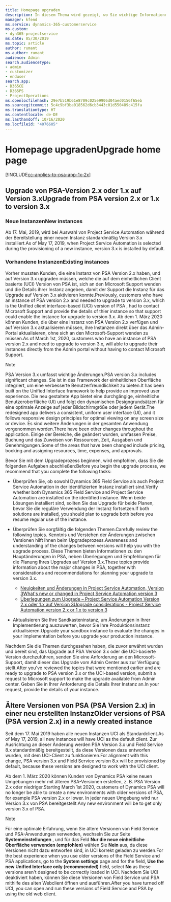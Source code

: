 ```yaml
---
title: Homepage upgraden
description: In diesem Thema wird gezeigt, wo Sie wichtige Informationen über die neuen und geänderten Funktionen in Dynamics 365 Project Service Automation finden sowie den Prozess für das Upgraden auf die neueste Version.
manager: kfend
ms.service: dynamics-365-customerservice
ms.custom:
- dyn365-projectservice
ms.date: 05/30/2019
ms.topic: article
author: rumant
ms.author: rumant
audience: Admin
search.audienceType:
- admin
- customizer
- enduser
search.app:
- D365CE
- D365PS
- ProjectOperations
ms.openlocfilehash: 29e7b519b61e8709c025e9906d04aed0156f65eb
ms.sourcegitcommit: 5c4c9bf3ba018562d6cb3443c01d550489c415fa
ms.translationtype: HT
ms.contentlocale: de-DE
ms.lasthandoff: 10/16/2020
ms.locfileid: "4076605"
---
```

# <a name="upgrade-home-page"></a><span data-ttu-id="502b4-103">Homepage upgraden</span><span class="sxs-lookup"><span data-stu-id="502b4-103">Upgrade home page</span></span>

[!INCLUDE[cc-applies-to-psa-app-1x-2x](../includes/cc-applies-to-psa-app-1x-2x.md)]

## <a name="upgrade-from-psa-version-2x-or-1x-to-version-3x"></a><span data-ttu-id="502b4-104">Upgrade von PSA-Version 2.x oder 1.x auf Version 3.x</span><span class="sxs-lookup"><span data-stu-id="502b4-104">Upgrade from PSA version 2.x or 1.x to version 3.x</span></span>

### <a name="new-instances"></a><span data-ttu-id="502b4-105">Neue Instanzen</span><span class="sxs-lookup"><span data-stu-id="502b4-105">New instances</span></span>

<span data-ttu-id="502b4-106">Ab 17. Mai, 2019, wird bei Auswahl von Project Service Automation während der Bereitstellung einer neuen Instanz standardmäßig Version 3.x installiert.</span><span class="sxs-lookup"><span data-stu-id="502b4-106">As of May 17, 2019, when Project Service Automation is selected during the provisioning of a new instance, version 3.x is installed by default.</span></span>

### <a name="existing-instances"></a><span data-ttu-id="502b4-107">Vorhandene Instanzen</span><span class="sxs-lookup"><span data-stu-id="502b4-107">Existing instances</span></span>

<span data-ttu-id="502b4-108">Vorher mussten Kunden, die eine Instanz von PSA Version 2.x haben, und auf Version 3.x upgraden müssen, welche die auf dem einheitlichen Client basierte (UCI) Version von PSA ist, sich an den Microsoft Support wenden und die Details ihrer Instanz angeben, damit der Support die Instanz für das Upgrade auf Version 3.x aktivieren konnte.</span><span class="sxs-lookup"><span data-stu-id="502b4-108">Previously, customers who have an instance of PSA version 2.x and needed to upgrade to version 3.x, which is the Unified client interface-based (UCI) version of PSA , had to contact Microsoft Support and provide the details of thier instance so that support could enable the instance for upgrade to version 3.x.</span></span> <span data-ttu-id="502b4-109">Ab dem 1. März 2020 können Kunden, die über eine Instanz von PSA Version 2.x verfügen und auf Version 3.x aktualisieren müssen, ihre Instanzen direkt über das Admin-Portal aktualisieren, ohne sich an den Microsoft-Support wenden zu müssen.</span><span class="sxs-lookup"><span data-stu-id="502b4-109">As of March 1st, 2020, customers who have an instance of PSA version 2.x and need to upgrade to version 3.x, will able to upgrade their instances directly from the Admin portal without having to contact Microsoft Support.</span></span>  

> [!NOTE]
> <span data-ttu-id="502b4-110">PSA Version 3.x umfasst wichtige Änderungen.</span><span class="sxs-lookup"><span data-stu-id="502b4-110">PSA version 3.x includes significant changes.</span></span> <span data-ttu-id="502b4-111">Sie ist in das Framework der einheitlichen Oberfläche integriert, um eine verbesserte Benutzerfreundlichkeit zu bieten.</span><span class="sxs-lookup"><span data-stu-id="502b4-111">It has been built on the Unified Interface framework to help provide an improved user experience.</span></span> <span data-ttu-id="502b4-112">Die neu gestaltete App bietet eine durchgängige, einheitliche Benutzeroberfläche (UI) und folgt den dynamischen Designgrundsätzen für eine optimale Anzeige auf jeder Bildschirmgröße oder jedem Gerät.</span><span class="sxs-lookup"><span data-stu-id="502b4-112">The redesigned app delivers a consistent, uniform user interface (UI), and it follows responsive design principles for optimal viewing on any screen size or device.</span></span> <span data-ttu-id="502b4-113">Es sind weitere Änderungen in der gesamten Anwendung vorgenommen worden.</span><span class="sxs-lookup"><span data-stu-id="502b4-113">There have been other changes throughout the application.</span></span> <span data-ttu-id="502b4-114">Einige der Bereiche, die geändert wurden, umfassen Preise, Buchung und das Zuweisen von Ressourcen, Zeit, Ausgaben und Genehmigungen.</span><span class="sxs-lookup"><span data-stu-id="502b4-114">Some of the areas that have been changed include pricing, booking and assigning resources, time, expenses, and approvals.</span></span>

<span data-ttu-id="502b4-115">Bevor Sie mit dem Upgradeprozess beginnen, wird empfohlen, dass Sie die folgenden Aufgaben abschließen:</span><span class="sxs-lookup"><span data-stu-id="502b4-115">Before you begin the upgrade process, we recommend that you complete the following tasks:</span></span>

- <span data-ttu-id="502b4-116">Überprüfen Sie, ob sowohl Dynamics 365 Field Service als auch Project Service Automation in der identifizierten Instanz installiert sind.</span><span class="sxs-lookup"><span data-stu-id="502b4-116">Verify whether both Dynamics 365 Field Service and Project Service Automation are installed on the identified instance.</span></span> <span data-ttu-id="502b4-117">Wenn beide Lösungen installiert sind, sollten Sie das Upgrade für beide Planen, bevor Sie die reguläre Verwendung der Instanz fortsetzen.</span><span class="sxs-lookup"><span data-stu-id="502b4-117">If both solutions are installed, you should plan to upgrade both before you resume regular use of the instance.</span></span>
- <span data-ttu-id="502b4-118">Überprüfen Sie sorgfältig die folgenden Themen.</span><span class="sxs-lookup"><span data-stu-id="502b4-118">Carefully review the following topics.</span></span> <span data-ttu-id="502b4-119">Kenntnis und Verstehen der Änderungen zwischen Versionen hilft Ihnen beim Upgradeprozess.</span><span class="sxs-lookup"><span data-stu-id="502b4-119">Awareness and understanding of the changes between versions will help you with the upgrade process.</span></span> <span data-ttu-id="502b4-120">Diese Themen bieten Informationen zu den Hauptänderungen in PSA, neben Überlegungen und Empfehlungen für die Planung Ihres Upgrades auf Version 3.x.</span><span class="sxs-lookup"><span data-stu-id="502b4-120">These topics provide information about the major changes in PSA, together with considerations and recommendations for planning your upgrade to version 3.x.</span></span>

    - [<span data-ttu-id="502b4-121">Neuigkeiten und Änderungen in Project Service Automation, Version 3</span><span class="sxs-lookup"><span data-stu-id="502b4-121">What's new or changed in Project Service Automation version 3</span></span>](whats-new-changed-v3.md)
    - [<span data-ttu-id="502b4-122">Überlegungen zum Upgrade – Project Service Automation Version 2.x oder 1.x auf Version 3</span><span class="sxs-lookup"><span data-stu-id="502b4-122">Upgrade considerations - Project Service Automation version 2.x or 1.x to version 3</span></span>](upgrade-v3.md)

- <span data-ttu-id="502b4-123">Aktualisieren Sie Ihre Sandkasteninstanz, um Änderungen in Ihrer Implementierung auszuwerten, bevor Sie Ihre Produktionsinstanz aktualisieren.</span><span class="sxs-lookup"><span data-stu-id="502b4-123">Upgrade your sandbox instance to evaluate the changes in your implementation before you upgrade your production instance.</span></span>

<span data-ttu-id="502b4-124">Nachdem Sie die Themen durchgesehen haben, die zuvor erwähnt wurden und bereit sind, das Upgrade auf PSA Version 3.x oder die UCI-basierte Version durchzuführen, senden Sie eine Anforderung an den Microsoft-Support, damit dieser das Upgrade vom Admin Center aus zur Verfügung stellt.</span><span class="sxs-lookup"><span data-stu-id="502b4-124">After you've reviewed the topics that were mentioned earlier and are ready to upgrade to PSA version 3.x or the UCI-based version, submit a request to Microsoft support to make the upgrade available from Admin center.</span></span> <span data-ttu-id="502b4-125">Geben Sie in Ihrer Anforderung die Details Ihrer Instanz an.</span><span class="sxs-lookup"><span data-stu-id="502b4-125">In your request, provide the details of your instance.</span></span>

## <a name="older-versions-of-psa-psa-version-2x-in-a-newly-created-instance"></a><span data-ttu-id="502b4-126">Ältere Versionen von PSA (PSA Version 2.x) in einer neu erstellten Instanz</span><span class="sxs-lookup"><span data-stu-id="502b4-126">Older versions of PSA (PSA version 2.x) in a newly created instance</span></span>

<span data-ttu-id="502b4-127">Seit dem 17. Mai 2019 haben alle neuen Instanzen UCI als Standardclient.</span><span class="sxs-lookup"><span data-stu-id="502b4-127">As of May 17, 2019, all new instances will have UCI as the default client.</span></span> <span data-ttu-id="502b4-128">Zur Ausrichtung an dieser Änderung werden PSA Version 3.x und Field Service 8.x standardmäßig bereitgestellt, da diese Versionen dazu entworfen wurden, mit dem UCI-Client zu funktionieren.</span><span class="sxs-lookup"><span data-stu-id="502b4-128">For alignment with this change, PSA version 3.x and Field Service version 8.x will be provisioned by default, because these versions are designed to work with the UCI client.</span></span>

<span data-ttu-id="502b4-129">Ab dem 1. März 2020 können Kunden von Dynamics PSA keine neuen Umgebungen mehr mit älteren PSA-Versionen erstellen, z. B. PSA Version 2.x oder niedriger.</span><span class="sxs-lookup"><span data-stu-id="502b4-129">Starting March 1st 2020, customers of Dynamics PSA will no longer be able to create a new environments with older versions of PSA, for example PSA version 2.x or lower.</span></span> <span data-ttu-id="502b4-130">In jeder neuen Umgebung wird nur Version 3.x von PSA bereitgestellt.</span><span class="sxs-lookup"><span data-stu-id="502b4-130">Any new environment will be to get only version 3.x of PSA.</span></span>

> [!NOTE]
> <span data-ttu-id="502b4-131">Für eine optimale Erfahrung, wenn Sie ältere Versionen von Field Service und PSA-Anwendungen verwenden, wechseln Sie zur Seite **Systemeinstellungen** , und für das Feld **Nur die neue einheitliche Oberfläche verwenden (empfohlen)** wählen Sie **Nein** aus, da diese Versionen nicht dazu entworfen sind, in UCI korrekt geladen zu werden.</span><span class="sxs-lookup"><span data-stu-id="502b4-131">For the best experience when you use older versions of the Field Service and PSA applications, go to the **System settings** page and for the field, **Use the new Unified Interface only (recommended)** field, select **No** as these versions aren't designed to be correctly loaded in UCI.</span></span> <span data-ttu-id="502b4-132">Nachdem Sie UCI deaktiviert haben, können Sie diese Versionen von Field Service und PSA mithilfe des alten Webclient öffnen und ausführen.</span><span class="sxs-lookup"><span data-stu-id="502b4-132">After you have turned off UCI, you can open and run these versions of Field Service and PSA by using the old web client.</span></span> 

